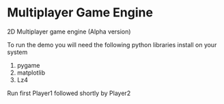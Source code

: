 # Multiplayer Game Engine
2D Multiplayer game engine (Alpha version) 

To run the demo you will need the following python libraries install on your system 
 1) pygame
 2) matplotlib  
 3) Lz4 

Run first Player1 followed shortly by Player2 

